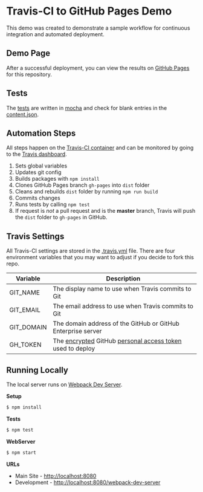 # Travis-CI to GitHub Pages Demo
This demo was created to demonstrate a sample workflow for continuous integration and automated deployment.

## Demo Page
After a successful deployment, you can view the results on [GitHub Pages](http://johnagan.github.io/ci-demo/) for this repository.

## Tests
The [tests](./test) are written in [mocha](http://mochajs.org/) and check for blank entries in the [content.json](./src/content.json).

## Automation Steps
All steps happen on the [Travis-CI container](http://docs.travis-ci.com/user/workers/container-based-infrastructure/) and can be monitored by going to the [Travis dashboard](https://travis-ci.org/repositories).

1. Sets global variables
2. Updates git config
3. Builds packages with ```npm install```
4. Clones GitHub Pages branch ```gh-pages``` into ```dist``` folder
5. Cleans and rebuilds ```dist``` folder by running ```npm run build```
6. Commits changes
7. Runs tests by calling ```npm test```
8. If request is *not* a pull request and is the **master** branch, Travis will push the ```dist``` folder to ```gh-pages``` in GitHub.

## Travis Settings
All Travis-CI settings are stored in the [.travis.yml](./.travis.yml) file. There are four environment variables that you may want to adjust if you decide to fork this repo.

Variable      | Description
------------- | ------------
GIT_NAME      | The display name to use when Travis commits to Git
GIT_EMAIL     | The email address to use when Travis commits to Git
GIT_DOMAIN    | The domain address of the GitHub or GitHub Enterprise server
GH_TOKEN      | The [encrypted](http://docs.travis-ci.com/user/encryption-keys/) GitHub [personal access token](https://github.com/settings/applications) used to deploy

## Running Locally
The local server runs on [Webpack Dev Server](http://webpack.github.io/docs/webpack-dev-server.html).

**Setup**
```bash
$ npm install
```

**Tests**
```bash
$ npm test
```
**WebServer**
```bash
$ npm start
```
**URLs**
* Main Site - [http://localhost:8080](http://localhost:8080)
* Development - [http://localhost:8080/webpack-dev-server](http://localhost:8080/webpack-dev-server)

